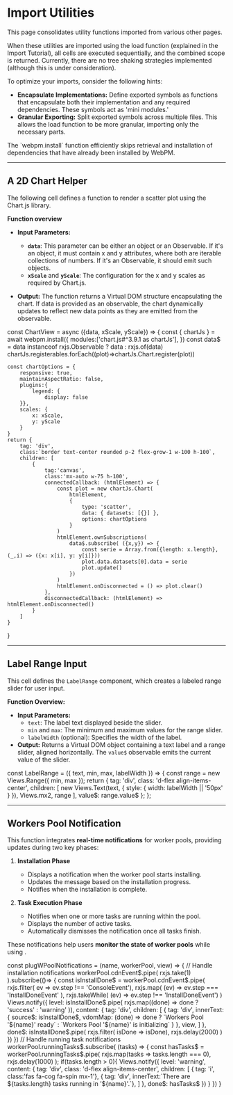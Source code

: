 #  Import Utilities

This page consolidates utility functions imported from various other pages.

When these utilities are imported using the load function 
(explained in the <cross-link target="notebook.import">Import Tutorial</cross-link>), 
all cells are executed sequentially, and the combined scope is returned. 
Currently, there are no tree shaking strategies implemented (although this is under consideration).

To optimize your imports, consider the following hints:

*  **Encapsulate Implementations:** Define exported symbols as functions that encapsulate both their implementation and 
any required dependencies. These symbols act as 'mini modules.'
*  **Granular Exporting:** Split exported symbols across multiple files. This allows the load function to be more
granular, importing only the necessary parts.

<note level="hint">
The `webpm.install` function efficiently skips retrieval and installation of dependencies that have already been 
installed by WebPM.
</note>

---

## A 2D Chart Helper

The following cell defines a function to render a scatter plot using the <ext-link target='chartjs'>Chart.js</ext-link>
library.

**Function overview**

*  **Input Parameters:**
    *  **`data`**: This parameter can be either an object or an Observable. 
       If it's an object, it must contain x and y attributes, where both are iterable collections of numbers. 
       If it's an Observable, it should emit such objects. 
    *  **`xScale`** and **`yScale`**: The configuration for the x and y scales as required by Chart.js.

*  **Output:** The function returns a Virtual DOM structure encapsulating the chart. 
   If data is provided as an observable, the chart dynamically updates to reflect new data points as they are emitted 
   from the observable.

<js-cell>
const ChartView = async ({data, xScale, yScale}) => {
    const { chartJs } = await webpm.install({
        modules:['chart.js#^3.9.1 as chartJs'],
    })
    const data$ = data instanceof rxjs.Observable ? data : rxjs.of(data)
    chartJs.registerables.forEach((plot)=>chartJs.Chart.register(plot))
    
    const chartOptions = {
        responsive: true,
        maintainAspectRatio: false,
        plugins:{
            legend: {
                display: false
        }},
        scales: { 
            x: xScale,
            y: yScale
        }
    }
    return {
        tag: 'div',
        class:`border text-center rounded p-2 flex-grow-1 w-100 h-100`,
        children: [
            {
                tag:'canvas',
                class:'mx-auto w-75 h-100',
                connectedCallback: (htmlElement) => {
                    const plot = new chartJs.Chart(
                        htmlElement, 
                        { 
                            type: 'scatter',
                            data: { datasets: [{}] },
                            options: chartOptions
                        }
                    )
                    htmlElement.ownSubscriptions(
                        data$.subscribe( ({x,y}) => {
                            const serie = Array.from({length: x.length}, (_,i) => ({x: x[i], y: y[i]}))
                            plot.data.datasets[0].data = serie
                            plot.update()
                        })
                    )
                    htmlElement.onDisconnected = () => plot.clear()
                },
                disconnectedCallback: (htmlElement) =>  htmlElement.onDisconnected()
            }
        ]
    }
}
</js-cell>

---

## Label Range Input

This cell defines the `LabelRange` component, which creates a labeled range slider for user input.

**Function Overview:**
- **Input Parameters:**
   - `text`: The label text displayed beside the slider.
   - `min` and `max`: The minimum and maximum values for the range slider.
   - `labelWidth` (optional): Specifies the width of the label.
- **Output:** Returns a Virtual DOM object containing a text label and a range slider, aligned horizontally. The `value$` observable emits the current value of the slider.

<js-cell>
const LabelRange = ({ text, min, max, labelWidth }) => {
    const range = new Views.Range({ min, max });
    return {
        tag: 'div',
        class: 'd-flex align-items-center',
        children: [
            new Views.Text(text, { style: { width: labelWidth || '50px' } }),
            Views.mx2,
            range
        ],
        value$: range.value$
    };
};
</js-cell>

---

## Workers Pool Notification

This function integrates **real-time notifications** for worker pools, providing updates during two key phases:

1. **Installation Phase**
    - Displays a notification when the worker pool starts installing.
    - Updates the message based on the installation progress.
    - Notifies when the installation is complete.

2. **Task Execution Phase**
    - Notifies when one or more tasks are running within the pool.
    - Displays the number of active tasks.
    - Automatically dismisses the notification once all tasks finish.

These notifications help users **monitor the state of worker pools** while using 
<api-link target="WorkerCellView"></api-link>.

<js-cell>
const plugWPoolNotifications = (name, workerPool, view) => {
    // Handle installation notifications
    workerPool.cdnEvent$.pipe(
        rxjs.take(1)
    ).subscribe(()=> {
        const isInstallDone$ = workerPool.cdnEvent$.pipe( 
            rxjs.filter( ev => ev.step !== 'ConsoleEvent'),
            rxjs.map( (ev) => ev.step === 'InstallDoneEvent' ),
            rxjs.takeWhile( (ev) => ev.step !== 'InstallDoneEvent')
        )
        Views.notify({
            level: isInstallDone$.pipe( rxjs.map((done) => done ? 'success' : 'warning' )),
            content: { 
                tag: 'div',
                children: [
                    { 
                        tag: 'div',
                        innerText: { 
                            source$: isInstallDone$, 
                            vdomMap: (done) => done 
                                ? `Workers Pool '${name}' ready` 
                                : `Workers Pool '${name}' is initializing`
                        }
                    },
                    view,
                ]
            },
            done$: isInstallDone$.pipe( 
                rxjs.filter( isDone => isDone),
                rxjs.delay(2000)
            )
        })
    })
    // Handle running task notifications
    workerPool.runningTasks$.subscribe( (tasks) => {
        const hasTasks$ = workerPool.runningTasks$.pipe(
            rxjs.map(tasks => tasks.length === 0),
            rxjs.delay(1000)
        );
        if(tasks.length > 0){
            Views.notify({
                level: 'warning',
                content: {
                    tag: 'div', class: 'd-flex align-items-center',
                    children: [
                        { tag: 'i', class:'fas fa-cog fa-spin mx-1'},
                        { tag: 'div', innerText:`There are ${tasks.length} tasks running in '${name}'.`},
                    ]
                },
                done$: hasTasks$
            })
        }
    })
}

</js-cell>
